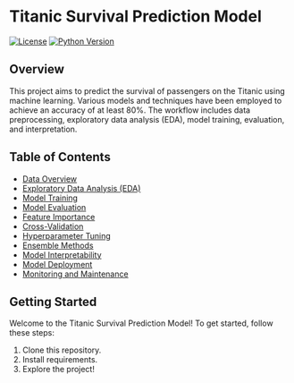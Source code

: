 # Titanic Survival Prediction Model

[![License](https://img.shields.io/badge/license-MIT-blue.svg)](LICENSE)
[![Python Version](https://img.shields.io/badge/python-3.8.5-brightgreen.svg)](https://www.python.org/downloads/release/python-385/)


## Overview
This project aims to predict the survival of passengers on the Titanic using machine learning. Various models and techniques have been employed to achieve an accuracy of at least 80%. The workflow includes data preprocessing, exploratory data analysis (EDA), model training, evaluation, and interpretation.

## Table of Contents
- [Data Overview](#data-overview)
- [Exploratory Data Analysis (EDA)](#exploratory-data-analysis-eda)
- [Model Training](#model-training)
- [Model Evaluation](#model-evaluation)
- [Feature Importance](#feature-importance)
- [Cross-Validation](#cross-validation)
- [Hyperparameter Tuning](#hyperparameter-tuning)
- [Ensemble Methods](#ensemble-methods)
- [Model Interpretability](#model-interpretability)
- [Model Deployment](#model-deployment)
- [Monitoring and Maintenance](#monitoring-and-maintenance)

## Getting Started

Welcome to the Titanic Survival Prediction Model! To get started, follow these steps:

1. Clone this repository.
2. Install requirements.
3. Explore the project!


